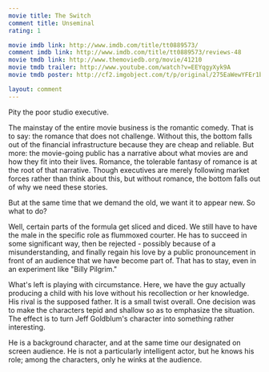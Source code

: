 ```yaml
---
movie title: The Switch
comment title: Unseminal
rating: 1

movie imdb link: http://www.imdb.com/title/tt0889573/
comment imdb link: http://www.imdb.com/title/tt0889573/reviews-48
movie tmdb link: http://www.themoviedb.org/movie/41210
movie tmdb trailer: http://www.youtube.com/watch?v=EEYqgyXyk9A
movie tmdb poster: http://cf2.imgobject.com/t/p/original/275EaWewYFEr1bLybVRhNULVN3N.jpg

layout: comment
---
```


Pity the poor studio executive. 

The mainstay of the entire movie business is the romantic comedy. That is to say: the romance that does not challenge. Without this, the bottom falls out of the financial infrastructure because they are cheap and reliable. But more: the movie-going public has a narrative about what movies are and how they fit into their lives. Romance, the tolerable fantasy of romance is at the root of that narrative. Though executives are merely following market forces rather than think about this, but without romance, the bottom falls out of why we need these stories.

But at the same time that we demand the old, we want it to appear new. So what to do?

Well, certain parts of the formula get sliced and diced. We still have to have the male in the specific role as flummoxed courter. He has to succeed in some significant way, then be rejected - possibly because of a misunderstanding, and finally regain his love by a public pronouncement in front of an audience that we have become part of. That has to stay, even in an experiment like "Billy Pilgrim." 

What's left is playing with circumstance. Here, we have the guy actually producing a child with his love without his recollection or her knowledge. His rival is the supposed father. It is a small twist overall. One decision was to make the characters tepid and shallow so as to emphasize the situation. The effect is to turn Jeff Goldblum's character into something rather interesting.

He is a background character, and at the same time our designated on screen audience. He is not a particularly intelligent actor, but he knows his role; among the characters, only he winks at the audience.